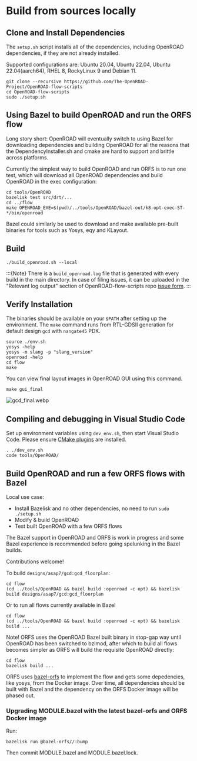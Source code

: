 # Build from sources locally

## Clone and Install Dependencies

The `setup.sh` script installs all of the dependencies, including OpenROAD dependencies, if they are not already installed.

Supported configurations are: Ubuntu 20.04, Ubuntu 22.04, Ubuntu 22.04(aarch64), RHEL 8, RockyLinux 9 and Debian 11.

``` shell
git clone --recursive https://github.com/The-OpenROAD-Project/OpenROAD-flow-scripts
cd OpenROAD-flow-scripts
sudo ./setup.sh
```

## Using Bazel to build OpenROAD and run the ORFS flow

Long story short: OpenROAD will eventually switch to using Bazel for downloading dependencies and building OpenROAD for all the reasons that the DependencyInstaller.sh and cmake are hard to support and brittle across platforms.

Currently the simplest way to build OpenROAD and run ORFS is to run one test, which will download all OpenROAD dependencies and build OpenROAD in the exec configuration:

``` shell
cd tools/OpenROAD
bazelisk test src/drt/...
cd ../flow
make OPENROAD_EXE=$(pwd)/../tools/OpenROAD/bazel-out/k8-opt-exec-ST-*/bin/openroad
```

Bazel could similarly be used to download and make available pre-built binaries for tools such as Yosys, eqy and KLayout.

## Build

``` shell
./build_openroad.sh --local
```
:::{Note}
There is a `build_openroad.log` file that is generated with every
build in the main directory. In case of filing issues, it can be uploaded
in the "Relevant log output" section of OpenROAD-flow-scripts repo
[issue form](https://github.com/The-OpenROAD-Project/OpenROAD-flow-scripts/issues/new?assignees=&labels=&template=bug_report_with_orfs.yml).
:::

## Verify Installation

The binaries should be available on your `$PATH` after setting
up the environment. The `make` command runs from RTL-GDSII generation for default design `gcd` with `nangate45` PDK. 

``` shell
source ./env.sh
yosys -help
yosys -m slang -p "slang_version"
openroad -help
cd flow
make
```

You can view final layout images in OpenROAD GUI using this command.

``` shell
make gui_final
```

![gcd_final.webp](../images/gcd_final.webp)

## Compiling and debugging in Visual Studio Code

Set up environment variables using `dev_env.sh`, then start Visual Studio Code. Please ensure [CMake plugins](https://code.visualstudio.com/docs/cpp/cmake-linux) are installed.

``` shell
. ./dev_env.sh
code tools/OpenROAD/
```

## Build OpenROAD and run a few ORFS flows with Bazel

Local use case:

- Install Bazelisk and no other dependencies, no need to run `sudo ./setup.sh`
- Modify & build OpenROAD
- Test built OpenROAD with a few ORFS flows

The Bazel support in OpenROAD and ORFS is work in progress and some Bazel experience is recommended before going spelunking in the Bazel builds.

Contributions welcome!

To build `designs/asap7/gcd:gcd_floorplan`:

    cd flow
    (cd ../tools/OpenROAD && bazel build :openroad -c opt) && bazelisk build designs/asap7/gcd:gcd_floorplan

Or to run all flows currently available in Bazel

    cd flow
    (cd ../tools/OpenROAD && bazel build :openroad -c opt) && bazelisk build ...

Note! ORFS uses the OpenROAD Bazel built binary in stop-gap way until OpenROAD has been switched to bzlmod, after which to build all flows becomes simpler as ORFS will build the requisite OpenROAD directly:

    cd flow
    bazelisk build ...

ORFS uses [bazel-orfs](https://github.com/The-OpenROAD-Project/bazel-orfs) to implement the flow and gets some depedencies, like yosys, from the Docker image. Over time, all dependencies should be built with Bazel and the dependency on the ORFS Docker image will be phased out.

### Upgrading MODULE.bazel with the latest bazel-orfs and ORFS Docker image

Run:

    bazelisk run @bazel-orfs//:bump

Then commit MODULE.bazel and MODULE.bazel.lock.
